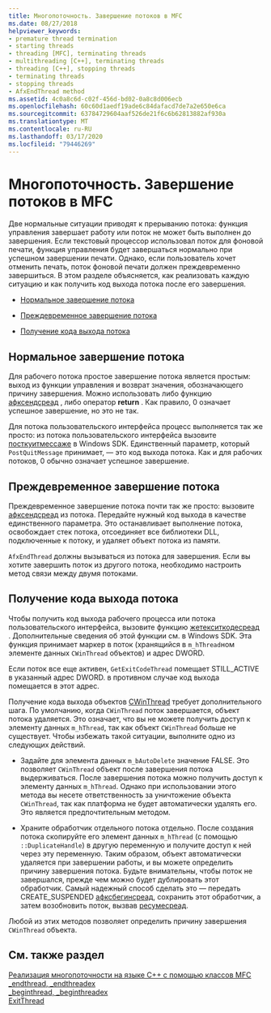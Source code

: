 ```yaml
---
title: Многопоточность. Завершение потоков в MFC
ms.date: 08/27/2018
helpviewer_keywords:
- premature thread termination
- starting threads
- threading [MFC], terminating threads
- multithreading [C++], terminating threads
- threading [C++], stopping threads
- terminating threads
- stopping threads
- AfxEndThread method
ms.assetid: 4c0a8c6d-c02f-456d-bd02-0a8c8d006ecb
ms.openlocfilehash: 60c60d1aedf19ade6c84dafacd7de7a2e650e6ca
ms.sourcegitcommit: 63784729604aaf526de21f6c6b62813882af930a
ms.translationtype: MT
ms.contentlocale: ru-RU
ms.lasthandoff: 03/17/2020
ms.locfileid: "79446269"
---
```

# <a name="multithreading-terminating-threads-in-mfc"></a>Многопоточность. Завершение потоков в MFC

Две нормальные ситуации приводят к прерыванию потока: функция управления завершает работу или поток не может быть выполнен до завершения. Если текстовый процессор использовал поток для фоновой печати, функция управления будет завершаться нормально при успешном завершении печати. Однако, если пользователь хочет отменить печать, поток фоновой печати должен преждевременно завершиться. В этом разделе объясняется, как реализовать каждую ситуацию и как получить код выхода потока после его завершения.

- [Нормальное завершение потока](#_core_normal_thread_termination)

- [Преждевременное завершение потока](#_core_premature_thread_termination)

- [Получение кода выхода потока](#_core_retrieving_the_exit_code_of_a_thread)

## <a name="_core_normal_thread_termination"></a>Нормальное завершение потока

Для рабочего потока простое завершение потока является простым: выход из функции управления и возврат значения, обозначающего причину завершения. Можно использовать либо функцию [афксендсреад](../mfc/reference/application-information-and-management.md#afxendthread) , либо оператор **return** . Как правило, 0 означает успешное завершение, но это не так.

Для потока пользовательского интерфейса процесс выполняется так же просто: из потока пользовательского интерфейса вызовите [посткуитмессаже](/windows/win32/api/winuser/nf-winuser-postquitmessage) в Windows SDK. Единственный параметр, который `PostQuitMessage` принимает, — это код выхода потока. Как и для рабочих потоков, 0 обычно означает успешное завершение.

## <a name="_core_premature_thread_termination"></a>Преждевременное завершение потока

Преждевременное завершение потока почти так же просто: вызовите [афксендсреад](../mfc/reference/application-information-and-management.md#afxendthread) из потока. Передайте нужный код выхода в качестве единственного параметра. Это останавливает выполнение потока, освобождает стек потока, отсоединяет все библиотеки DLL, подключенные к потоку, и удаляет объект потока из памяти.

`AfxEndThread` должны вызываться из потока для завершения. Если вы хотите завершить поток из другого потока, необходимо настроить метод связи между двумя потоками.

## <a name="_core_retrieving_the_exit_code_of_a_thread"></a>Получение кода выхода потока

Чтобы получить код выхода рабочего процесса или потока пользовательского интерфейса, вызовите функцию [жетекситкодесреад](/windows/win32/api/processthreadsapi/nf-processthreadsapi-getexitcodethread) . Дополнительные сведения об этой функции см. в Windows SDK. Эта функция принимает маркер в поток (хранящийся в `m_hThread`ном элементе данных `CWinThread` объектов) и адрес DWORD.

Если поток все еще активен, `GetExitCodeThread` помещает STILL_ACTIVE в указанный адрес DWORD. в противном случае код выхода помещается в этот адрес.

Получение кода выхода объектов [CWinThread](../mfc/reference/cwinthread-class.md) требует дополнительного шага. По умолчанию, когда `CWinThread` поток завершается, объект потока удаляется. Это означает, что вы не можете получить доступ к элементу данных `m_hThread`, так как объект `CWinThread` больше не существует. Чтобы избежать такой ситуации, выполните одно из следующих действий.

- Задайте для элемента данных `m_bAutoDelete` значение FALSE. Это позволяет `CWinThread` объект после завершения потока выдерживаться. После завершения потока можно получить доступ к элементу данных `m_hThread`. Однако при использовании этого метода вы несете ответственность за уничтожение объекта `CWinThread`, так как платформа не будет автоматически удалять его. Это является предпочтительным методом.

- Храните обработчик отдельного потока отдельно. После создания потока скопируйте его элемент данных `m_hThread` (с помощью `::DuplicateHandle`) в другую переменную и получите доступ к ней через эту переменную. Таким образом, объект автоматически удаляется при завершении работы, и вы можете определить причину завершения потока. Будьте внимательны, чтобы поток не завершался, прежде чем можно будет дублировать этот обработчик. Самый надежный способ сделать это — передать CREATE_SUSPENDED [афксбегинсреад](../mfc/reference/application-information-and-management.md#afxbeginthread), сохранить этот обработчик, а затем возобновить поток, вызвав [ресумесреад](../mfc/reference/cwinthread-class.md#resumethread).

Любой из этих методов позволяет определить причину завершения `CWinThread` объекта.

## <a name="see-also"></a>См. также раздел

[Реализация многопоточности на языке C++ с помощью классов MFC](multithreading-with-cpp-and-mfc.md)<br/>
[_endthread, _endthreadex](../c-runtime-library/reference/endthread-endthreadex.md)<br/>
[_beginthread, _beginthreadex](../c-runtime-library/reference/beginthread-beginthreadex.md)<br/>
[ExitThread](/windows/win32/api/processthreadsapi/nf-processthreadsapi-exitthread)
